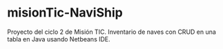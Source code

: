 # misionTic-NaviShip
Proyecto del ciclo 2 de Misión TIC. Inventario de naves con CRUD en una tabla en Java usando Netbeans IDE.
